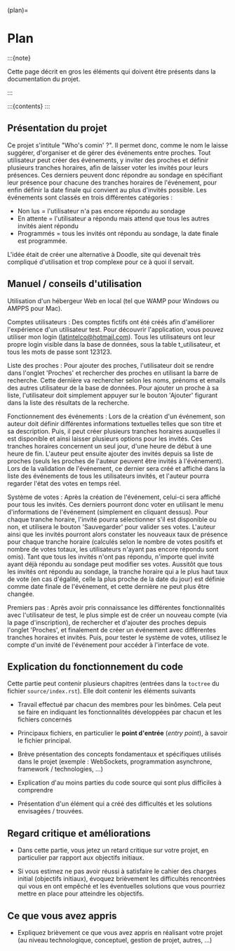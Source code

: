(plan)=

# Plan 

:::{note}

Cette page décrit en gros les éléments qui doivent être présents dans la
documentation du projet.

:::

:::{contents}
:::

## Présentation du projet

Ce projet s'intitule "Who's comin' ?". Il permet donc, comme le nom le laisse suggérer, d'organiser et de gérer des événements entre proches. Tout utilisateur peut créer des événements, y inviter des proches et définir plusieurs tranches horaires, afin de laisser voter les invités pour leurs présences. Ces derniers peuvent donc répondre au sondage en spécifiant leur présence pour chacune des tranches horaires de l'événement, pour enfin définir la date finale qui convient au plus d'invités possible. Les événements sont classés en trois différentes catégories :

- Non lus = l'utilisateur n'a pas encore répondu au sondage
- En attente = l'utilisateur a répondu mais attend que tous les autres invités aient répondu
- Programmés = tous les invités ont répondu au sondage, la date finale est programmée.

L'idée était de créer une alternative à Doodle, site qui devenait très compliqué d'utilisation et trop complexe pour ce à quoi il servait.

## Manuel / conseils d'utilisation

Utilisation d'un hébergeur Web en local (tel que WAMP pour Windows ou AMPPS pour Mac).

Comptes utilisateurs :
Des comptes fictifs ont été créés afin d'améliorer l'expérience d'un utilisateur test. Pour découvrir l'application, vous pouvez utiliser mon login (latintelco@hotmail.com). Tous les utilisateurs ont leur propre login visible dans la base de données, sous la table t_utilisateur, et tous les mots de passe sont 123123.

Liste des proches : Pour ajouter des proches, l'utilisateur doit se rendre dans l'onglet 'Proches' et rechercher des proches en utilisant la barre de recherche. Cette dernière va rechercher selon les noms, prénoms et emails des autres utilisateur de la base de données. Pour ajouter un proche à sa liste, l'utilisateur doit simplement appuyer sur le bouton 'Ajouter' figurant dans la liste des résultats de la recherche.

Fonctionnement des événements : Lors de la création d'un événement, son auteur doit définir différentes informations textuelles telles que son titre et sa description. Puis, il peut créer plusieurs tranches horaires auxquelles il est disponible et ainsi laisser plusieurs options pour les invités. Ces tranches horaires concernent un seul jour, d'une heure de début à une heure de fin. L'auteur peut ensuite ajouter des invités depuis sa liste de proches (seuls les proches de l'auteur peuvent être invités à l'événement). Lors de la validation de l'événement, ce dernier sera créé et affiché dans la liste des événements de tous les utilisateurs invités, et l'auteur pourra regarder l'état des votes en temps réel.

Système de votes : Après la création de l'événement, celui-ci sera affiché pour tous les invités. Ces derniers pourront donc voter en utilisant le menu d'informations de l'événement (simplement en cliquant dessus). Pour chaque tranche horaire, l'invité pourra sélectionner s'il est disponible ou non, et utilisera le bouton 'Sauvegarder' pour valider ses votes. L'auteur ainsi que les invités pourront alors constater les nouveaux taux de présence pour chaque tranche horaire (calculés selon le nombre de votes positifs et nombre de votes totaux, les utilisateurs n'ayant pas encore répondu sont omis). Tant que tous les invités n'ont pas répondu, n'importe quel invité ayant déjà répondu au sondage peut modifier ses votes. Aussitôt que tous les invités ont répondu au sondage, la tranche horaire qui a le plus haut taux de vote (en cas d'égalité, celle la plus proche de la date du jour) est définie comme date finale de l'événement, et cette dernière ne peut plus être changée.

Premiers pas : Après avoir pris connaissance les différentes fonctionnalités avec l'utilisateur de test, le plus simple est de créer un nouveau compte (via la page d'inscription), de rechercher et d'ajouter des proches depuis l'onglet 'Proches', et finalement de créer un événement avec différentes tranches horaires et invités. Puis, pour tester le système de votes, utilisez le compte d'un invité de l'événement pour accéder à l'interface de vote.

## Explication du fonctionnement du code

Cette partie peut contenir plusieurs chapitres (entrées dans la `toctree` du
fichier `source/index.rst`). Elle doit contenir les éléments suivants

- Travail effectué par chacun des membres pour les binômes. Cela peut se faire
  en indiquant les fonctionnalités développées par chacun et les fichiers
  concernés

- Principaux fichiers, en particulier le **point d'entrée** (*entry point*), à
  savoir le fichier principal.

- Brève présentation des concepts fondamentaux et spécifiques utilisés dans le
  projet (exemple : WebSockets, programmation asynchrone, framework /
  technologies, ...)

- Explication d'au moins parties du code source qui sont plus difficiles à
  comprendre

- Présentation d'un élément qui a créé des difficultés et les solutions
  envisagées / trouvées.

## Regard critique et améliorations

- Dans cette partie, vous jetez un retard critique sur votre projet, en
  particulier par rapport aux objectifs initiaux. 

- Si vous estimez ne pas avoir réussi à satisfaire le cahier des charges initial
  (objectifs initiaux), évoquez brièvement les difficultés rencontrées qui vous
  en ont empêché et les éventuelles solutions que vous pourriez mettre en place
  pour atteindre les objectifs.

## Ce que vous avez appris

- Expliquez brièvement ce que vous avez appris en réalisant votre projet (au
  niveau technologique, conceptuel, gestion de projet, autres, ...)